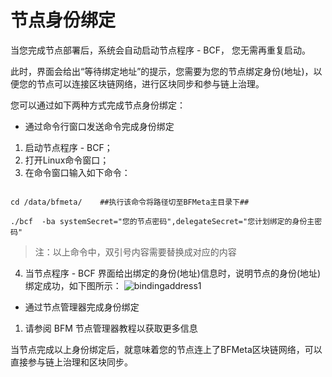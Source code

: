 # 节点身份绑定

当您完成节点部署后，系统会自动启动节点程序 - BCF， 您无需再重复启动。

此时，界面会给出“等待绑定地址”的提示，您需要为您的节点绑定身份(地址)，以便您的节点可以连接区块链网络，进行区块同步和参与链上治理。

您可以通过如下两种方式完成节点身份绑定：

- 通过命令行窗口发送命令完成身份绑定

1. 启动节点程序 - BCF；
2. 打开Linux命令窗口；
3. 在命令窗口输入如下命令：

```

cd /data/bfmeta/    ##执行该命令将路径切至BFMeta主目录下##

./bcf  -ba systemSecret="您的节点密码",delegateSecret="您计划绑定的身份主密码"

```

> 注：以上命令中，双引号内容需要替换成对应的内容

4. 当节点程序 - BCF 界面给出绑定的身份(地址)信息时，说明节点的身份(地址)绑定成功，如下图所示：
![bindingaddress1](./images/bindingaddress1.png)


- 通过节点管理器完成身份绑定

1. 请参阅 BFM 节点管理器教程以获取更多信息


当节点完成以上身份绑定后，就意味着您的节点连上了BFMeta区块链网络，可以直接参与链上治理和区块同步。
